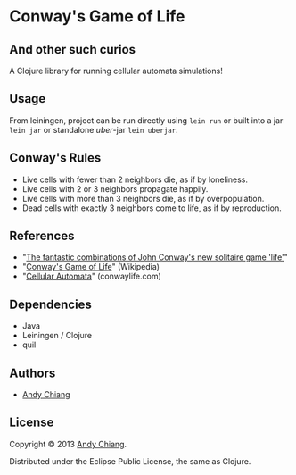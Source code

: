 # Conway's Game of Life
## And other such curios

A Clojure library for running cellular automata simulations!

## Usage

From leiningen, project can be run directly using `lein run` or built into a jar `lein jar` or standalone _uber_-jar `lein uberjar`.

## Conway's Rules

 - Live cells with fewer than 2 neighbors die, as if by loneliness. 
 - Live cells with 2 or 3 neighbors propagate happily.
 - Live cells with more than 3 neighbors die, as if by overpopulation.
 - Dead cells with exactly 3 neighbors come to life, as if by reproduction.

## References

 - "[The fantastic combinations of John Conway's new solitaire game 'life'][fcjc]"
 - "[Conway's Game of Life][cgol]" (Wikipedia)
 - "[Cellular Automata][cell]" (conwaylife.com)

## Dependencies

 - Java
 - Leiningen / Clojure
 - quil

## Authors

 - [Andy Chiang][andy]

## License

Copyright © 2013 [Andy Chiang][andy].

Distributed under the Eclipse Public License, the same as Clojure.

[fcjc]: http://web.archive.org/web/20090603015231/http://ddi.cs.uni-potsdam.de/HyFISCH/Produzieren/lis_projekt/proj_gamelife/ConwayScientificAmerican.htm
[cgol]: http://en.wikipedia.org/wiki/Conway%27s_Game_of_Life
[cell]: http://www.conwaylife.com/wiki/Cellular_automaton
[andy]: http://www.andy-chiang.com/